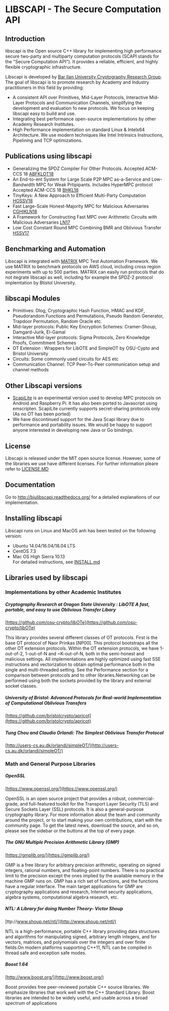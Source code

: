 # LIBSCAPI - The Secure Computation API

## Introduction
libscapi is the Open source C++ library for implementing high performance secure two-party and multiparty computation protocols (SCAPI stands for the "Secure Computation API"). It provides a reliable, efficient, and highly flexible cryptographic infrastructure.

Libscapi is developed by [Bar Ilan University Cryptography Research Group](http://crypto.biu.ac.il/). The goal of libscapi is to promote research by Academy and Industry practitioners in this field by providing:
- A consistent API over Primitives, Mid-Layer Protocols, Interactive Mid-Layer Protocols and Communication Channels, simplifying the development and evaluation fo new protocols. We focus on keeping libscapi easy to build and use.
- Integrating best performance open-source implementations by other Academy Research Institutes.  
- High Performance implementation on standard Linux & Intelx64 Architecture. We use modern techniques like Intel Intrinsics  Instructions, Pipelining and TCP optimizations.  

## Publications using libscapi
- Generalizing the SPDZ Compiler For Other Protocols. Accepted ACM-CCS 18 [ABFKLOT18]()  
- An End-to-ent System for Large Scale P2P MPC as-a-Service and Low-Bandwidth MPC for Weak Prtipipants. Includes HyperMPC protocol
  Accepted ACM-CCS 18 [BHKL18]()  
- TinyKeys: A New Approach to Efficient Multi-Party Computation [HOSSV18](https://eprint.iacr.org/2018/208)  
- Fast Large-Scale Honest-Majority MPC for Malicious Adversaries [CGHIKLN18](https://eprint.iacr.org/2018/570)
- A Framework for Constructing Fast MPC over Arithmetic Circuits with Malicious Adversaries [LN17](https://eprint.iacr.org/2017/816.pdf)
- Low Cost Constant Round MPC Combining BMR and Oblivious Transfer [HSSV17](https://eprint.iacr.org/2017/214.pdf)

## Benchmarking and Automation
Libscapi is integrated with [MATRIX](https://github.com/cryptobiu/MATRIX) MPC Test Automation Framework. We use MATRIX to benchmark   protocols on AWS cloud, including cross region experiments with up to 500 parties. MATRIX can easily run protocols that do not itegrate libscapi as well, including for example the SPDZ-2 protocol implemtation by Btistol University.  

## libscapi Modules
- Primitives: Dlog, Cryptographic Hash Function, HMAC and KDF, Pseudorandom Functions and Permutations, Pseudo Random Generator, Trapdoor Permutation, Random Oracle etc.
- Mid-layer protocols: Public Key Encryption Schemes: Cramer-Shoup, Damgard-Jurik, El-Gamal
- Interactive Mid-layer protocols: Sigma Protocols, Zero Knowledge Proofs, Commitment Schemes
- OT Extension : Wrappers for LibOTE and SimpleOT by OSU-Cypto and Bristol University  
- Circuits: Some commonly used circuits for AES etc
- Communication Channel: TCP Peer-To-Peer communication setup and channel methods 

## Other Libscapi versions
- [ScapiLite](https://github.com/cryptobiu/ScapiLite) is an experimental version used to develop MPC protocols on Android and Raspberry Pi. It has also been ported to Javascript using emscripten. ScapiLite currently supports secret-sharing protocols only (As no OT has been ported)
- We have discontinued support for the Java Scapi library due to performance and portability issues. We would be happy to support anyone interested in developing new Java or Go bindings.

## License
Libscapi is released under the MIT open source license. However, some of the libraries we use have different licenses. For further information pleare refer to [LICENSE.MD](build_scripts/LICENSE.MD)

## Documentation

Go to http://biulibscapi.readthedocs.org/ for a detailed explanations of our implementation.

## Installing libscapi

Libscapi runs on Linux and MacOS anh has been tested on the following version:
- Ubuntu 14.04/16.04/18.04 LTS
- CentOS 7.3
- Mac OS High Sierra 10.13  
For detailed instructions, see [INSTALL.md](build_scripts/INSTALL.md)

## Libraries used by libscapi

### Implementations by other Academic Institutes

##### Cryptography Research at Oragon State University : LibOTE A fast, portable, and easy to use Oblivious Transfer Libary
[https://github.com/osu-crypto/libOTe](https://github.com/osu-crypto/libOTe)

This library provides several different classes of OT protocols. First is the base OT protocol of Naor Prinkas [NP00]. This protocol bootstraps all the other OT extension protocols. Within the OT extension protocols, we have 1-out-of-2, 1-out-of-N and ~K-out-of-N, both in the semi-honest and malicious settings. All implementations are highly optimized using fast SSE instructions and vectorization to obtain optimal performance both in the single and multi-threaded setting. See the Performance section for a comparison between protocols and to other libraries.Networking can be performed using both the sockets provided by the library and external socket classes. 

##### University of Bristol: Advanced Protocols for Real-world Implementation of Computational Oblivious Transfers
[https://github.com/bristolcrypto/apricot](https://github.com/bristolcrypto/apricot)

##### Tung Chou and Claudio Orlandi: The Simplest Oblivious Transfer Protocol
[http://users-cs.au.dk/orlandi/simpleOT/](http://users-cs.au.dk/orlandi/simpleOT/)

### Math and General Purpose Libraries

##### OpenSSL
[https://www.openssl.org/](https://www.openssl.org/)

 OpenSSL is an open source project that provides a robust, commercial-grade, and full-featured toolkit for the Transport Layer Security (TLS) and Secure Sockets Layer (SSL) protocols. It is also a general-purpose cryptography library. For more information about the team and community around the project, or to start making your own contributions, start with the community page. To get the latest news, download the source, and so on, please see the sidebar or the buttons at the top of every page.

##### The GNU Multiple Precision Arithmetic Library (GMP)
[https://gmplib.org/](https://gmplib.org/)

GMP is a free library for arbitrary precision arithmetic, operating on signed integers, rational numbers, and floating-point numbers. There is no practical limit to the precision except the ones implied by the available memory in the machine GMP runs on. GMP has a rich set of functions, and the functions have a regular interface.
The main target applications for GMP are cryptography applications and research, Internet security applications, algebra systems, computational algebra research, etc.

##### NTL: A Library for doing Number Theory- Victor Shoup
[ttp://www.shoup.net/ntl/](http://www.shoup.net/ntl/)

NTL is a high-performance, portable C++ library providing data structures and algorithms for manipulating signed, arbitrary length integers, and for vectors, matrices, and polynomials over the integers and over finite fields.On modern platforms supporting C++11, NTL can be compiled in thread safe and exception safe modes. 

##### Boost 1.64
[http://www.boost.org/](http://www.boost.org/)

Boost provides free peer-reviewed portable C++ source libraries. We emphasize libraries that work well with the C++ Standard Library. Boost libraries are intended to be widely useful, and usable across a broad spectrum of applications


